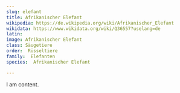 ```yaml
---
slug: elefant
title: Afrikanischer Elefant
wikipedia: https://de.wikipedia.org/wiki/Afrikanischer_Elefant
wikidata: https://www.wikidata.org/wiki/Q36557?uselang=de 
latin:
image: Afrikanischer Elefant
class: Säugetiere
order:  Rüsseltiere
family:  Elefanten
species:  Afrikanischer Elefant

---
```


I am content.
